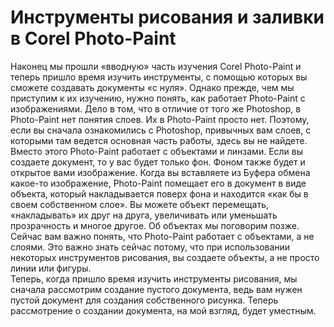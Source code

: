# Инструменты рисования и заливки в Corel Photo-Paint

Наконец мы прошли «вводную» часть изучения Corel Photo-Paint и теперь пришло время изучить инструменты, с помощью которых вы сможете создавать документы «с нуля». Однако прежде, чем мы приступим к их изучению, нужно понять, как работает Photo-Paint с изображениями. Дело в том, что в отличие от того же Photoshop, в Photo-Paint нет понятия слоев. Их в Photo-Paint просто нет. Поэтому, если вы сначала ознакомились с Photoshop, привычных вам слоев, с которыми там ведется основная часть работы, здесь вы не найдете. Вместо этого Photo-Paint работает с объектами и линзами. Если вы создаете документ, то у вас будет только фон. Фоном также будет и открытое вами изображение. Когда вы вставляете из Буфера обмена какое-то изображение, Photo-Paint помещает его в документ в виде объекта, который накладывается поверх фона и находится «как бы в своем собственном слое». Вы можете объект перемещать, «накладывать» их друг на друга, увеличивать или уменьшать прозрачность и многое другое. Об объектах мы поговорим позже. Сейчас вам важно понять, что Photo-Paint работает с объектами, а не слоями. Это важно знать сейчас потому, что при использовании некоторых инструментов рисования, вы создаете объекты, а не просто линии или фигуры.  
Теперь, когда пришло время изучить инструменты рисования, мы сначала рассмотрим создание пустого документа, ведь вам нужен пустой документ для создания собственного рисунка. Теперь рассмотрение о создании документа, на мой взгляд, будет уместным.